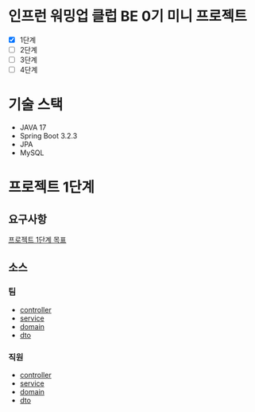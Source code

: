 # 인프런 워밍업 클럽 BE 0기 미니 프로젝트

- [x] 1단계
- [ ] 2단계
- [ ] 3단계
- [ ] 4단계

# 기술 스택
- JAVA 17
- Spring Boot 3.2.3
- JPA
- MySQL

# 프로젝트 1단계
## 요구사항
[프로젝트 1단계 목표](https://boryung-k.tistory.com/entry/%EC%9D%B8%ED%94%84%EB%9F%B0-%EC%9B%8C%EB%B0%8D%EC%97%85-%ED%81%B4%EB%9F%BD-BE-0%EA%B8%B0-%EB%AF%B8%EB%8B%88%ED%94%84%EB%A1%9C%EC%A0%9D%ED%8A%B8-1)
## 소스
### 팀
  - [controller](https://github.com/devboryung/inflearn_warmingup_club_miniproj/tree/main/src/main/java/com/miniproj/management/controller/team)
  - [service](https://github.com/devboryung/inflearn_warmingup_club_miniproj/tree/main/src/main/java/com/miniproj/management/service/team)
  - [domain](https://github.com/devboryung/inflearn_warmingup_club_miniproj/tree/main/src/main/java/com/miniproj/management/domain/team)
  - [dto](https://github.com/devboryung/inflearn_warmingup_club_miniproj/tree/main/src/main/java/com/miniproj/management/dto/team)
### 직원
  - [controller](https://github.com/devboryung/inflearn_warmingup_club_miniproj/tree/main/src/main/java/com/miniproj/management/controller/employee)
  - [service](https://github.com/devboryung/inflearn_warmingup_club_miniproj/tree/main/src/main/java/com/miniproj/management/service/employee)
  - [domain](https://github.com/devboryung/inflearn_warmingup_club_miniproj/tree/main/src/main/java/com/miniproj/management/domain/employee)
  - [dto](https://github.com/devboryung/inflearn_warmingup_club_miniproj/tree/main/src/main/java/com/miniproj/management/dto/employee)
    
